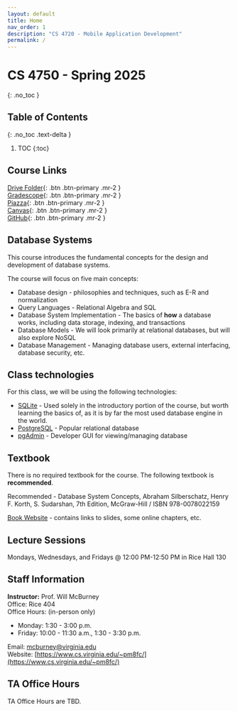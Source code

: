 ```yaml
---
layout: default
title: Home
nav_order: 1
description: "CS 4720 - Mobile Application Development"
permalink: /
---
```


# CS 4750 - Spring 2025
{: .no_toc }

## Table of Contents
{: .no_toc .text-delta }

1. TOC
{:toc}


## Course Links

[Drive Folder](https://drive.google.com/drive/folders/12IKR2FlM6oUC1esyF-Isb53Zz-tO7tgd?usp=sharing){: .btn .btn-primary .mr-2  }  
[Gradescope](https://www.gradescope.com/courses/950856){: .btn .btn-primary .mr-2  }  
[Piazza](https://piazza.com/class/m5v50o8mwqt2mp){: .btn .btn-primary .mr-2  }  
[Canvas](https://canvas.its.virginia.edu/courses/133737){: .btn .btn-primary .mr-2  }  
[GitHub](https://github.com/uva-cs-4750-sp25/){: .btn .btn-primary .mr-2  }  

## Database Systems
This course introduces the fundamental concepts for the design and development of database systems.

The course will focus on five main concepts:

* Database design - philosophies and techniques, such as E-R and normalization  
* Query Languages - Relational Algebra and SQL  
* Database System Implementation - The basics of **how** a database works, including data storage, indexing, and transactions  
* Database Models - We will look primarily at relational databases, but will also explore NoSQL  
* Database Management - Managing database users, external interfacing, database security, etc.  

## Class technologies

For this class, we will be using the following technologies:

* [SQLite](https://www.sqlite.org/) - Used solely in the introductory portion of the course, but worth learning the basics of, as it is by far the most used database engine in the world.
* [PostgreSQL](https://www.postgresql.org/) - Popular relational database
* [pgAdmin](https://www.pgadmin.org/) - Developer GUI for viewing/managing database

## Textbook

There is no required textbook for the course. The following textbook is **recommended**.

Recommended - Database System Concepts, Abraham Silberschatz, Henry F. Korth, S. Sudarshan, 7th Edition, McGraw-Hill / ISBN 978-0078022159

[Book Website](https://www.db-book.com/) - contains links to slides, some online chapters, etc.


## Lecture Sessions
Mondays, Wednesdays, and Fridays @ 12:00 PM-12:50 PM in Rice Hall 130 

## Staff Information
__Instructor:__ Prof. Will McBurney  
Office: Rice 404   
Office Hours: (in-person only)  
* Monday: 1:30 - 3:00 p.m. 
* Friday: 10:00 - 11:30 a.m., 1:30 - 3:30 p.m.

Email: [mcburney@virginia.edu](mailto:mcburney@virginia.edu)    
Website: [https://www.cs.virginia.edu/~pm8fc/](https://www.cs.virginia.edu/~pm8fc/)    

## TA Office Hours

TA Office Hours are TBD.

